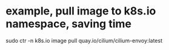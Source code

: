 # example, pull image to k8s.io namespace, saving time
sudo ctr -n k8s.io image pull quay.io/cilium/cilium-envoy:latest